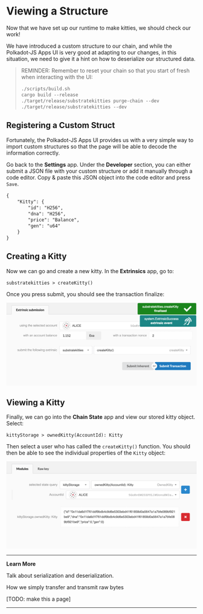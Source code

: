 Viewing a Structure
===

Now that we have set up our runtime to make kitties, we should check our work!

We have introduced a custom structure to our chain, and while the Polkadot-JS Apps UI is very good at adapting to our changes, in this situation, we need to give it a hint on how to deserialize our structured data.

> REMINDER: Remember to reset your chain so that you start of fresh when interacting with the UI:
>
> ```
> ./scripts/build.sh
> cargo build --release
> ./target/release/substratekitties purge-chain --dev
> ./target/release/substratekitties --dev
> ```

## Registering a Custom Struct

Fortunately, the Polkadot-JS Apps UI provides us with a very simple way to import custom structures so that the page will be able to decode the information correctly.

Go back to the **Settings** app. Under the **Developer** section, you can either submit a JSON file with your custom structure or add it manually through a code editor. Copy & paste this JSON object into the code editor and press `Save`.

```
{
    "Kitty": {
        "id": "H256",
        "dna": "H256",
        "price": "Balance",
        "gen": "u64"
    }
}
```

## Creating a Kitty

Now we can go and create a new kitty. In the **Extrinsics** app, go to:

```
substratekitties > createKitty()
```

Once you press submit, you should see the transaction finalize:

![Image of creating a kitty in the Polkadot-JS Apps UI](./assets/creating-a-kitty.png)

## Viewing a Kitty

Finally, we can go into the **Chain State** app and view our stored kitty object. Select:

```
kittyStorage > ownedKitty(AccountId): Kitty
```

Then select a user who has called the `createKitty()` function. You should then be able to see the individual properties of the `Kitty` object:

![Image of viewing a kitty object in the Polkadot UI](./assets/view-kitty.png)

---
**Learn More**

Talk about serialization and deserialization.

How we simply transfer and transmit raw bytes

[TODO: make this a page]

---
